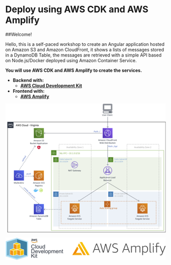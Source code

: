 # Deploy using AWS CDK and AWS Amplify

##Welcome!

Hello, this is a self-paced workshop to create an Angular application hosted on Amazon S3 and Amazon CloudFront, it shows a lists of messages stored in a DynamoDB Table, the messages are retrieved with a simple API based on Node.js/Docker deployed using Amazon Container Service.

**You will use AWS CDK and AWS Amplify to create the services.**

* **Backend with:**
    * [**AWS Cloud Development Kit**](https://aws.amazon.com/cdk/)
* **Frontend with:**
    * [**AWS Amplify**](https://aws.amazon.com/amplify/framework/)

![Nodejs Angular](images/nodejs-angular.png)

![AWS CDK and AWS Amplify](images3/aws-cdk-amplify.png)